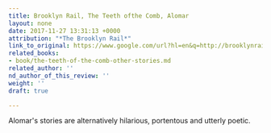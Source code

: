 ```yaml
---
title: Brooklyn Rail, The Teeth ofthe Comb, Alomar
layout: none
date: 2017-11-27 13:31:13 +0000
attribution: "*The Brooklyn Rail*"
link_to_original: https://www.google.com/url?hl=en&q=http://brooklynrail.org/2017/11/books/The-Teeth-of-the-Comb-Other-Stories-by-Osama-Alomar&source=gmail&ust=1511885092194000&usg=AFQjCNHOUvPml_tbM63_fT6Pz5OYS5aNRg
related_books:
- book/the-teeth-of-the-comb-other-stories.md
related_author: ''
nd_author_of_this_review: ''
weight: ''
draft: true

---
```

Alomar's stories are alternatively hilarious, portentous and utterly poetic.